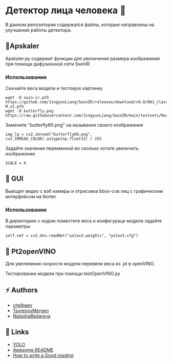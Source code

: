 
# Детектор лица человека 👋

В данном репозитории содержатся файлы, которые направлены на улучшение работы детектора. 

## 🚀Apskaler 
 Apskaler.py содержит функции для увеличения размера изображения при помощи дифузионной сети SwinIR

### Использование 

Скачайте веса модели и тестовую картинку

```commandline
wget -O swin-ir.pth https://github.com/JingyunLiang/SwinIR/releases/download/v0.0/001_classicalSR_DF2K_s64w8_SwinIR-M_x2.pth
wget -O butterfly.png https://raw.githubusercontent.com/JingyunLiang/SwinIR/main/testsets/RealSRSet%2B5images/butterfly.png
```
Замените "butterfly60.png" на называние своего изображения
```commandline
img_lq = cv2.imread("butterfly60.png", cv2.IMREAD_COLOR).astype(np.float32) / 255
```
Задайте значение переменной во сколько хотите увеличить изображение 
```commandline
SCALE = 4
```

## 🚀 GUI
Выводит видео с вэб камеры и отрисовка bbox-сов лиц с графическим интерфейсом на tkinter

### Использование 

В директорию с кодом поместите веса и конфигураци модели 
задайте параметры 

```commandline
self.net = cv2.dnn.readNet("yolov3.weights", "yolov3.cfg")
```

## 🚀 Pt2openVINO

Для увелеяения скорости модели перевели веса из .pt в openVINO.

Тестирование модели при помощи testOpenVINO.py


## ⚡️ Authors

- [chelbaev](https://github.com/chelbaev)
- [TsyrenovMergen](https://github.com/TsyrenovMergen)
- [NatashaBedareva](https://github.com/NatashaBedareva)



## 🔗 Links

 - [YOLO](https://github.com/ultralytics/ultralytics)
 - [Awesome README](https://github.com/matiassingers/awesome-readme)
 - [How to write a Good readme](https://bulldogjob.com/news/449-how-to-write-a-good-readme-for-your-github-project)

